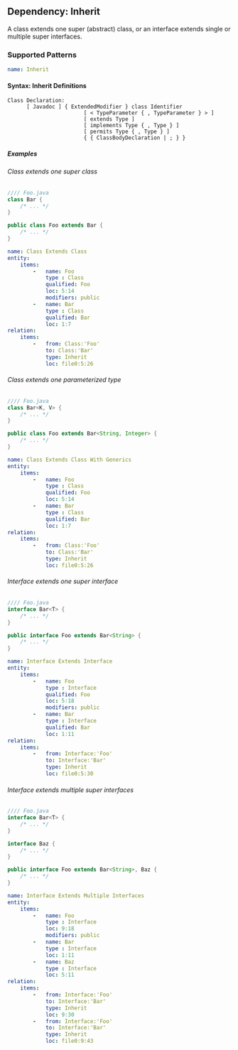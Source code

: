 ## Dependency: Inherit

A class extends one super (abstract) class, or an interface extends single or multiple super interfaces.

### Supported Patterns

```yaml
name: Inherit
```

#### Syntax: Inherit Definitions

```text
Class Declaration:
      [ Javadoc ] { ExtendedModifier } class Identifier
                        [ < TypeParameter { , TypeParameter } > ]
                        [ extends Type ]
                        [ implements Type { , Type } ]
                        [ permits Type { , Type } ]
                        { { ClassBodyDeclaration | ; } }
```

##### Examples

###### Class extends one super class

```java
//// Foo.java
class Bar {
    /* ... */
}

public class Foo extends Bar {
    /* ... */
}
```

```yaml
name: Class Extends Class
entity:
    items:
        -   name: Foo
            type : Class
            qualified: Foo
            loc: 5:14
            modifiers: public
        -   name: Bar
            type : Class
            qualified: Bar
            loc: 1:7
relation:
    items:
        -   from: Class:'Foo'
            to: Class:'Bar'
            type: Inherit
            loc: file0:5:26
```

###### Class extends one parameterized type

```java
//// Foo.java
class Bar<K, V> {
    /* ... */
}

public class Foo extends Bar<String, Integer> {
    /* ... */
}
```

```yaml
name: Class Extends Class With Generics
entity:
    items:
        -   name: Foo
            type : Class
            qualified: Foo
            loc: 5:14
        -   name: Bar
            type : Class
            qualified: Bar
            loc: 1:7
relation:
    items:
        -   from: Class:'Foo'
            to: Class:'Bar'
            type: Inherit
            loc: file0:5:26
```

###### Interface extends one super interface

```java
//// Foo.java
interface Bar<T> {
    /* ... */
}

public interface Foo extends Bar<String> {
    /* ... */
}
```

```yaml
name: Interface Extends Interface
entity:
    items:
        -   name: Foo
            type : Interface
            qualified: Foo
            loc: 5:18
            modifiers: public
        -   name: Bar
            type : Interface
            qualified: Bar
            loc: 1:11
relation:
    items:
        -   from: Interface:'Foo'
            to: Interface:'Bar'
            type: Inherit
            loc: file0:5:30
```

###### Interface extends multiple super interfaces

```java
//// Foo.java
interface Bar<T> {
    /* ... */
}

interface Baz {
    /* ... */
}

public interface Foo extends Bar<String>, Baz {
    /* ... */
}
```

```yaml
name: Interface Extends Multiple Interfaces
entity:
    items:
        -   name: Foo
            type : Interface
            loc: 9:18
            modifiers: public
        -   name: Bar
            type : Interface
            loc: 1:11
        -   name: Baz
            type : Interface
            loc: 5:11
relation:
    items:
        -   from: Interface:'Foo'
            to: Interface:'Bar'
            type: Inherit
            loc: 9:30
        -   from: Interface:'Foo'
            to: Interface:'Bar'
            type: Inherit
            loc: file0:9:43
```
